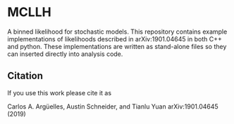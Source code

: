 # MCLLH
A binned likelihood for stochastic models.
This repository contains example implementations of likelihoods described in arXiv:1901.04645 in both C++ and python.
These implementations are written as stand-alone files so they can inserted directly into analysis code.

Citation
--------

If you use this work please cite it as

Carlos A. Argüelles, Austin Schneider, and Tianlu Yuan arXiv:1901.04645
(2019)

